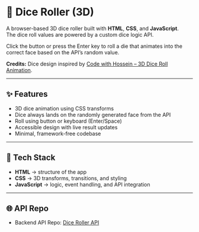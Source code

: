 # 🎲 Dice Roller (3D)

A browser-based 3D dice roller built with **HTML**, **CSS**, and **JavaScript**.  
The dice roll values are powered by a custom dice logic API.  

Click the button or press the Enter key to roll a die that animates into the correct face based on the API’s random value.  

**Credits:** Dice design inspired by [Code with Hossein – 3D Dice Roll Animation](https://www.youtube.com/watch?v=XTF5jXDr2H8).  

---

## ✨ Features
- 3D dice animation using CSS transforms  
- Dice always lands on the randomly generated face from the API  
- Roll using button or keyboard (Enter/Space)  
- Accessible design with live result updates  
- Minimal, framework-free codebase  

---

## 🧰 Tech Stack
- **HTML** → structure of the app  
- **CSS** → 3D transforms, transitions, and styling  
- **JavaScript** → logic, event handling, and API integration  

---

## 🌐 API Repo
- Backend API Repo: [Dice Roller API](https://github.com/faizak2521/dice-roller-api)  
